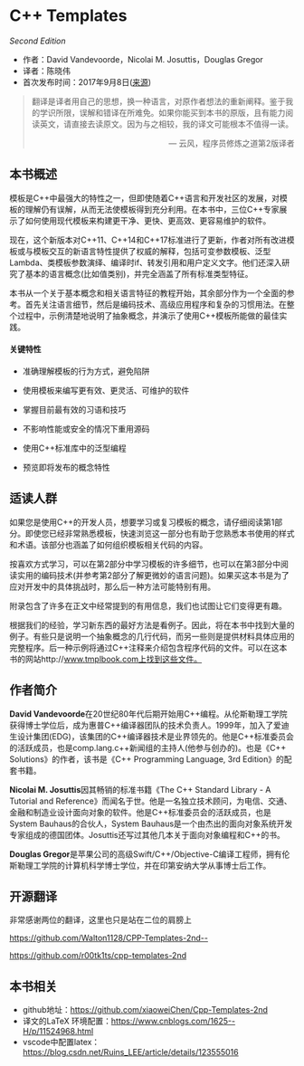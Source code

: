 # C++ Templates

*Second Edition*

* 作者：David Vandevoorde，Nicolai M. Josuttis，Douglas Gregor
* 译者：陈晓伟
* 首次发布时间：2017年9月8日([来源](https://www.amazon.com/C-Templates-Complete-Guide-2nd/dp/0321714121))

> 翻译是译者用自己的思想，换一种语言，对原作者想法的重新阐释。鉴于我的学识所限，误解和错译在所难免。如果你能买到本书的原版，且有能力阅读英文，请直接去读原文。因为与之相较，我的译文可能根本不值得一读。
>
> <p align="right"> — 云风，程序员修炼之道第2版译者</p>

## 本书概述

模板是C++中最强大的特性之一，但即使随着C++语言和开发社区的发展，对模板的理解仍有误解，从而无法使模板得到充分利用。在本书中，三位C++专家展示了如何使用现代模板来构建更干净、更快、更高效、更容易维护的软件。

现在，这个新版本对C++11、C++14和C++17标准进行了更新，作者对所有改进模板或与模板交互的新语言特性提供了权威的解释，包括可变参数模板、泛型Lambda、类模板参数演绎、编译时if、转发引用和用户定义文字。他们还深入研究了基本的语言概念(比如值类别)，并完全涵盖了所有标准类型特征。

本书从一个关于基本概念和相关语言特征的教程开始，其余部分作为一个全面的参考。首先关注语言细节，然后是编码技术、高级应用程序和复杂的习惯用法。在整个过程中，示例清楚地说明了抽象概念，并演示了使用C++模板所能做的最佳实践。

#### 关键特性

- 准确理解模板的行为方式，避免陷阱

- 使用模板来编写更有效、更灵活、可维护的软件

- 掌握目前最有效的习语和技巧

- 不影响性能或安全的情况下重用源码

- 使用C++标准库中的泛型编程

- 预览即将发布的概念特性

  

## 适读人群

如果您是使用C++的开发人员，想要学习或复习模板的概念，请仔细阅读第1部分。即使您已经非常熟悉模板，快速浏览这一部分也有助于您熟悉本书使用的样式和术语。该部分也涵盖了如何组织模板相关代码的内容。

按喜欢方式学习，可以在第2部分中学习模板的许多细节，也可以在第3部分中阅读实用的编码技术(并参考第2部分了解更微妙的语言问题)。如果买这本书是为了应对开发中的具体挑战时，那么后一种方法可能特别有用。

附录包含了许多在正文中经常提到的有用信息，我们也试图让它们变得更有趣。

根据我们的经验，学习新东西的最好方法是看例子。因此，将在本书中找到大量的例子。有些只是说明一个抽象概念的几行代码，而另一些则是提供材料具体应用的完整程序。后一种示例将通过C++注释来介绍包含程序代码的文件。可以在这本书的网站http://www.tmplbook.com上找到这些文件。

## 作者简介

**David Vandevoorde**在20世纪80年代后期开始用C++编程。从伦斯勒理工学院获得博士学位后，成为惠普C++编译器团队的技术负责人。1999年，加入了爱迪生设计集团(EDG)，该集团的C++编译器技术是业界领先的。他是C++标准委员会的活跃成员，也是comp.lang.c++新闻组的主持人(他参与创办的)。也是《C++ Solutions》的作者，该书是《C++ Programming Language, 3rd Edition》的配套书籍。

**Nicolai M. Josuttis**因其畅销的标准书籍《The C++ Standard Library - A Tutorial and Reference》而闻名于世。他是一名独立技术顾问，为电信、交通、金融和制造业设计面向对象的软件。他是C++标准委员会的活跃成员，也是System Bauhaus的合伙人，System Bauhaus是一个由杰出的面向对象系统开发专家组成的德国团体。Josuttis还写过其他几本关于面向对象编程和C++的书。

**Douglas Gregor**是苹果公司的高级Swift/C++/Objective-C编译工程师，拥有伦斯勒理工学院的计算机科学博士学位，并在印第安纳大学从事博士后工作。



## 开源翻译

非常感谢两位的翻译，这里也只是站在二位的肩膀上

https://github.com/Walton1128/CPP-Templates-2nd--

https://github.com/r00tk1ts/cpp-templates-2nd



## 本书相关

* github地址：https://github.com/xiaoweiChen/Cpp-Templates-2nd
* 译文的LaTeX 环境配置：https://www.cnblogs.com/1625--H/p/11524968.html 
* vscode中配置latex：https://blog.csdn.net/Ruins_LEE/article/details/123555016

